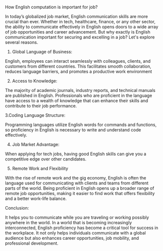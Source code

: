 How English computation is important for job?

In today’s globalized job market, English communication skills are more crucial than ever. Whether in tech, healthcare, finance, or any other sector, the ability to communicate effectively in English opens doors to a wide array of job opportunities and career advancement. But why exactly is English communication important for securing and excelling in a job? Let's explore several reasons.

1. Global Language of Business:

English, employees can interact seamlessly with colleagues, clients, and customers from different countries. This facilitates smooth collaboration, reduces language barriers, and promotes a productive work environment

2. Access to Knowledge:

The majority of academic journals, industry reports, and technical manuals are published in English. Professionals who are proficient in the language have access to a wealth of knowledge that can enhance their skills and contribute to their job performance.

3.Coding Language Structure:

Programming languages utilize English words for commands and functions, so proficiency in English is necessary to write and understand code effectively.

4. Job Market Advantage:

When applying for tech jobs, having good English skills can give you a competitive edge over other candidates.

5. Remote Work and Flexibility

With the rise of remote work and the gig economy, English is often the language used for communicating with clients and teams from different parts of the world. Being proficient in English opens up a broader range of remote job opportunities, making it easier to find work that offers flexibility and a better work-life balance.

Conclusion:

It helps you to communicate while you are traveling or working possibly anywhere in the world. In a world that is becoming increasingly interconnected, English proficiency has become a critical tool for success in the workplace. It not only helps individuals communicate with a global audience but also enhances career opportunities, job mobility, and professional development.
